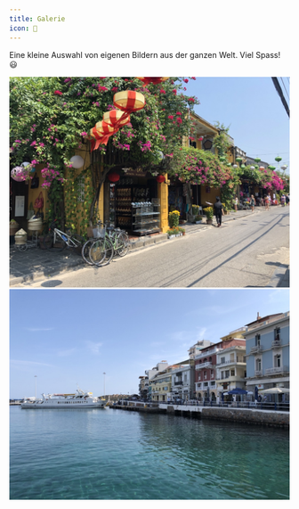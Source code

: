```yaml
---
title: Galerie
icon: 📸
---
```


Eine kleine Auswahl von eigenen Bildern aus der ganzen Welt. Viel Spass! 😃

![Asiatische Strasse](/assets/images/gallery/asian_street.jpg)
![Promenade am Meer](/assets/images/gallery/sea_promenade.jpg)
